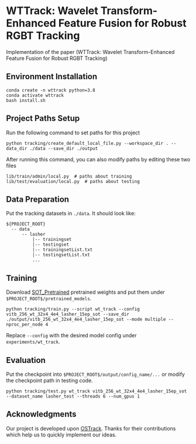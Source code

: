 # WTTrack: Wavelet Transform-Enhanced Feature Fusion for Robust RGBT Tracking

Implementation of the paper (WTTrack: Wavelet Transform-Enhanced Feature Fusion for Robust RGBT Tracking)
## Environment Installation
```
conda create -n wttrack python=3.8
conda activate wttrack
bash install.sh
```

## Project Paths Setup
Run the following command to set paths for this project
```
python tracking/create_default_local_file.py --workspace_dir . --data_dir ./data --save_dir ./output
```
After running this command, you can also modify paths by editing these two files
```
lib/train/admin/local.py  # paths about training
lib/test/evaluation/local.py  # paths about testing
```

## Data Preparation
Put the tracking datasets in `./data`. It should look like:
```
${PROJECT_ROOT}
  -- data
      -- lasher
          |-- trainingset
          |-- testingset
          |-- trainingsetList.txt
          |-- testingsetList.txt
          ...
```

## Training
Download [SOT_Pretrained]() pretrained weights and put them under `$PROJECT_ROOT$/pretrained_models`.

```
python tracking/train.py --script wt_track --config vitb_256_wt_32x4_4e4_lasher_15ep_sot --save_dir ./output/vitb_256_wt_32x4_4e4_lasher_15ep_sot --mode multiple --nproc_per_node 4
```


Replace `--config` with the desired model config under `experiments/wt_track`.

## Evaluation
Put the checkpoint into `$PROJECT_ROOT$/output/config_name/...` or modify the checkpoint path in testing code.

```
python tracking/test.py wt_track vitb_256_wt_32x4_4e4_lasher_15ep_sot --dataset_name lasher_test --threads 6 --num_gpus 1
```

## Acknowledgments
Our project is developed upon [OSTrack](https://github.com/botaoye/OSTrack). Thanks for their contributions which help us to quickly implement our ideas.



